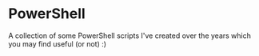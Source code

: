 # PowerShell

A collection of some PowerShell scripts I've created over the years which you may find useful (or not) :)
